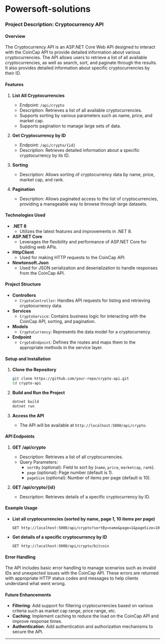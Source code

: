 # Powersoft-solutions
### Project Description: Cryptocurrency API

#### Overview

The Cryptocurrency API is an ASP.NET Core Web API designed to interact with the CoinCap API to provide detailed information about various cryptocurrencies. The API allows users to retrieve a list of all available cryptocurrencies, as well as search, sort, and paginate through the results. It also provides detailed information about specific cryptocurrencies by their ID.

#### Features

1. **List All Cryptocurrencies**
   - Endpoint: `/api/crypto`
   - Description: Retrieves a list of all available cryptocurrencies.
   - Supports sorting by various parameters such as name, price, and market cap.
   - Supports pagination to manage large sets of data.

2. **Get Cryptocurrency by ID**
   - Endpoint: `/api/crypto/{id}`
   - Description: Retrieves detailed information about a specific cryptocurrency by its ID.

3. **Sorting**
   - Description: Allows sorting of cryptocurrency data by name, price, market cap, and rank.

4. **Pagination**
   - Description: Allows paginated access to the list of cryptocurrencies, providing a manageable way to browse through large datasets.

#### Technologies Used

- **.NET 8**
  - Utilizes the latest features and improvements in .NET 8.
- **ASP.NET Core**
  - Leverages the flexibility and performance of ASP.NET Core for building web APIs.
- **HttpClient**
  - Used for making HTTP requests to the CoinCap API.
- **Newtonsoft.Json**
  - Used for JSON serialization and deserialization to handle responses from the CoinCap API.

#### Project Structure

- **Controllers**
  - `CryptoController`: Handles API requests for listing and retrieving cryptocurrency data.
- **Services**
  - `CryptoService`: Contains business logic for interacting with the CoinCap API, sorting, and pagination.
- **Models**
  - `CryptoCurrency`: Represents the data model for a cryptocurrency.
- **Endpoint**
  - `CryptoEndpoint`: Defines the routes and maps them to the appropriate methods in the service layer.

#### Setup and Installation

1. **Clone the Repository**
   ```bash
   git clone https://github.com/your-repo/crypto-api.git
   cd crypto-api
   ```

2. **Build and Run the Project**
   ```bash
   dotnet build
   dotnet run
   ```

3. **Access the API**
   - The API will be available at `http://localhost:5000/api/crypto`.

#### API Endpoints

1. **GET /api/crypto**
   - Description: Retrieves a list of all cryptocurrencies.
   - Query Parameters:
     - `sortBy` (optional): Field to sort by (`name`, `price`, `marketcap`, `rank`).
     - `page` (optional): Page number (default is 1).
     - `pageSize` (optional): Number of items per page (default is 10).

2. **GET /api/crypto/{id}**
   - Description: Retrieves details of a specific cryptocurrency by ID.

#### Example Usage

- **List all cryptocurrencies (sorted by name, page 1, 10 items per page)**
  ```
  GET http://localhost:5000/api/crypto?sortBy=name&page=1&pageSize=10
  ```

- **Get details of a specific cryptocurrency by ID**
  ```
  GET http://localhost:5000/api/crypto/bitcoin
  ```

#### Error Handling

The API includes basic error handling to manage scenarios such as invalid IDs and unexpected issues with the CoinCap API. These errors are returned with appropriate HTTP status codes and messages to help clients understand what went wrong.

#### Future Enhancements

- **Filtering**: Add support for filtering cryptocurrencies based on various criteria such as market cap range, price range, etc.
- **Caching**: Implement caching to reduce the load on the CoinCap API and improve response times.
- **Authentication**: Add authentication and authorization mechanisms to secure the API.

---
